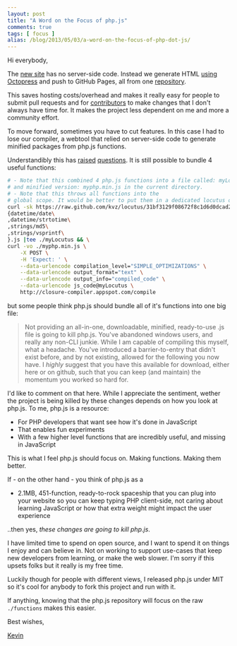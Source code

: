 ```yaml
---
layout: post
title: "A Word on the Focus of php.js"
comments: true
tags: [ focus ]
alias: /blog/2013/05/03/a-word-on-the-focus-of-php-dot-js/
---
```


Hi everybody,

The [new site](/blog/2012/09/26/new-site/) has no server-side code. Instead
we generate HTML [using Octopress](http://kvz.io/blog/2012/09/25/blog-with-octopress/)
and push to GitHub Pages, all from one [repository](https://github.com/kvz/locutus).

This saves hosting costs/overhead and makes it really easy for people to submit
pull requests and for [contributors](https://github.com/kvz/locutus/contributors)
to make changes that I don't always have time
for. It makes the project less dependent on me and more a community effort.

To move forward, sometimes you have to cut features.
In this case I had to lose our compiler, a webtool that relied on server-side code
to generate minified packages from php.js functions.

Understandibly this has [raised](https://github.com/kvz/locutus/issues/75)
[questions](http://locutusjs.io/about/index.html#comment-861825612).
It is still possible to bundle 4 useful functions:

```bash
# - Note that this combined 4 php.js functions into a file called: myLocutus
# and minified version: myphp.min.js in the current directory.
# - Note that this throws all functions into the
# global scope. It would be better to put them in a dedicated locutus object.
curl -sk https://raw.github.com/kvz/locutus/31bf3129f08672f8c1d6d0dcad2368ebc4ac57f2/functions/\
{datetime/date\
,datetime/strtotime\
,strings/md5\
,strings/vsprintf\
}.js |tee ./myLocutus && \
curl -vo ./myphp.min.js \
    -X POST \
    -H 'Expect: ' \
    --data-urlencode compilation_level="SIMPLE_OPTIMIZATIONS" \
    --data-urlencode output_format="text" \
    --data-urlencode output_info="compiled_code" \
    --data-urlencode js_code@myLocutus \
    http://closure-compiler.appspot.com/compile
```

but some people think php.js should bundle all of it's functions into one big file:

> Not providing an all-in-one, downloadable, minified, ready-to-use
> .js file is going to kill php.js.
> You've abandoned windows users, and really any non-CLI junkie.
> While I am capable of compiling this myself, what a headache.
> You've introduced a barrier-to-entry that didn't exist before,
> and by not existing, allowed for the following you now have.
> I *highly* suggest that you have this available for download,
> either here or on github, such that you can keep (and maintain)
> the momentum you worked so hard for.

I'd like to comment on that here. While I appreciate the sentiment, wether the
project is being killed by these changes depends on how you look at php.js.
To me, php.js is a resource:

 - For PHP developers that want see how it's done in JavaScript
 - That enables fun experiments
 - With a few higher level functions that are incredibly useful, and missing in JavaScript

This is what I feel php.js should focus on. Making functions. Making them better.

If - on the other hand - you think of php.js as a

 - 2.1MB, 451-function, ready-to-rock spaceship that you can plug into your website so you can keep typing PHP client-side, not caring about learning JavaScript or how that extra weight might impact the user experience

..then yes, *these changes are going to kill php.js*.

I have limited time to spend on open source, and I want to spend it on things I enjoy and can believe in.
Not on working to support use-cases that keep new developers from learning, or make the web slower.
I'm sorry if this upsets folks but it really is my free time.

Luckily though for people with different views, I released php.js under MIT so
it's cool for anybody to fork this project and run with it.

If anything, knowing that the php.js repository will focus on the raw `./functions`
makes this easier.


Best wishes,

[Kevin](http://twitter.com/kvz)
